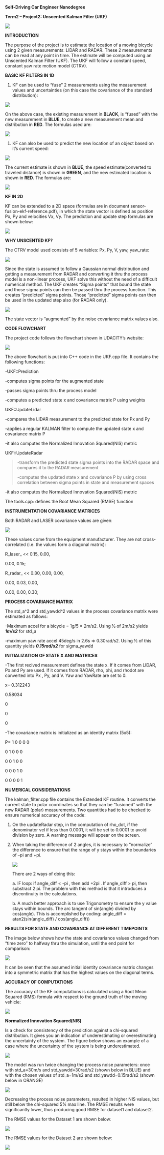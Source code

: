 **Self-Driving Car Engineer Nanodegree**

**Term2 – Project2: Unscented Kalman Filter (UKF)**

![](./media/image1.jpeg)

**INTRODUCTION**

The purpose of the project is to estimate the location of a moving
bicycle using 2 given measurements: LIDAR and RADAR. These 2
measurements can be read at any point in time. The estimate will be
computed using an Unscented Kalman Filter (UKF). The UKF will follow a
constant speed, constant yaw rate motion model (CTRV).

**BASIC KF FILTERS IN 1D**

1.  KF can be used to “fuse” 2 measurements using the measurement values
    and uncertainties (on this case the covariance of the standard
    distribution):

![](./media/image2.jpeg)

On the above case, the existing measurement in **BLACK**, is “fused”
with the new measurement in **BLUE**, to create a new measurement mean
and distribution in **RED**. The formulas used are:

![](./media/image3.jpeg)

1.  KF can also be used to predict the new location of an object based
    on it’s current speed:

![](./media/image4.jpeg)

The current estimate is shown in **BLUE**, the speed estimate(converted
to traveled distance) is shown in **GREEN**, and the new estimated
location is shown in **RED**. The formulas are:

![](./media/image5.jpeg)

**KF IN 2D**

KF can be extended to a 2D space (formulas are in document
sensor-fusion-ekf-reference.pdf), in which the state vector is defined
as position Px, Py and velocities Vx, Vy. The prediction and update step
formulas are shown below:

![](./media/image6.jpeg)

**WHY UNSCENTED KF?**

The CTRV model used consists of 5 variables: Px, Py, V, yaw, yaw\_rate:

![](./media/image7.png)

Since the state is assumed to follow a Gaussian normal distribution and
getting a measurement from RADAR and converting it thru the process
model is a non-linear process, UKF solve this without the need of a
difficult numerical method. The UKF creates “Sigma points” that bound
the state and those sigma points can then be passed thru the process
function. This creates “predicted” sigma points. Those “predicted” sigma
points can then be used in the updated step also (for RADAR only).

![](./media/image8.png)

The state vector is “augmented” by the noise covariance matrix values
also.

**CODE FLOWCHART**

The project code follows the flowchart shown in UDACITY’s website:

![](./media/image9.png)

The above flowchart is put into C++ code in the UKF.cpp file. It
contains the following functions:

-UKF::Prediction

-computes sigma points for the augmented state

-passes sigma points thru the process model

-computes a predicted state x and covariance matrix P using weights

UKF::UpdateLidar

-compares the LIDAR measurement to the predicted state for Px and Py

-applies a regular KALMAN filter to compute the updated state x and
covariance matrix P

-it also computes the Normalized Innovation Squared(NIS) metric

UKF::UpdateRadar

> -transform the predicted state sigma points into the RADAR space and
> compares it to the RADAR measurement
>
> -computes the updated state x and covariance P by using cross
> correlation between sigma points in state and measurement spaces

-it also computes the Normalized Innovation Squared(NIS) metric

The tools.cpp: defines the Root Mean Squared (RMSE) function

**INSTRUMENTATION COVARIANCE MATRICES**

Both RADAR and LASER covariance values are given:

![](./media/image10.png)

These values come from the equipment manufacturer. They are not
cross-correlated (i.e. the values form a diagonal matrix):

R\_laser\_ &lt;&lt; 0.15, 0.00,

0.00, 0.15;

R\_radar\_ &lt;&lt; 0.30, 0.00, 0.00,

0.00, 0.03, 0.00,

0.00, 0.00, 0.30;

**PROCESS COVARIANCE MATRIX**

The std\_a\^2 and std\_yawdd\^2 values in the process covariance matrix
were estimated as follows:

-Maximum accel for a bicycle = 1g/5 = 2m/s2. Using ½ of 2m/s2 yields
***1m/s2*** for std\_a

-maximum yaw rate accel 45deg/s in 2.6s =&gt; 0.30rad/s2. Using ½ of
this quantity yields ***0.15rad/s2*** for sigma\_yawdd

**INITIALIZATION OF STATE X AND MATRICES**

-The first recived measurement defines the state x. If it comes from
LIDAR, Px and Py are used. If it comes from RADAR, rho, phi, and rhodot
are converted into Px , Py, and V. Yaw and YawRate are set to 0.

x= 0.312243

0.58034

0

0

0

-The covariance matrix is initialized as an identity matrix (5x5):

P= 1 0 0 0 0

0 1 0 0 0

0 0 1 0 0

0 0 0 1 0

0 0 0 0 1

**NUMERICAL CONSIDERATIONS**

The kalman\_filter.cpp file contains the Extended KF routine. It
converts the current state to polar coordinates so that they can be
“fusioned” with the new RADAR (polar) measurements. Two quantities had
to be checked to ensure numerical accuracy of the code:

1.  On the updateRadar step, in the computation of rho\_dot, if the
    denominator vel if less than 0.0001, it will be set to 0.0001 to
    avoid division by zero. A warning message will appear on the screen.

2.  When taking the difference of 2 angles, it is necessary to
    “normalize” the difference to ensure that the range of y stays
    within the boundaries of –pi and +pi.

    ![](./media/image11.png)

    There are 2 ways of doing this:

    a.  IF loop: if angle\_diff &lt; -pi , then add +2pi . If
        angle\_diff &gt; pi, then substract 2 pi. The problem with this
        method is that it introduces a discontinuity in
        the calculations.

    b.  A much better approach is to use Trigonometry to ensure the y
        value stays within bounds. The arc tangent of sin(angle) divided
        by cos(angle). This is accomplished by coding: angle\_diff
        = atan2(sin(angle\_diff) / cos(angle\_diff))

**RESULTS FOR STATE AND COVARIANCE AT DIFFERENT TIMEPOINTS**

The image below shows how the state and covariance values changed from
“time zero” to halfway thru the simulation, until the end point for
comparison:

![](./media/image12.png)

It can be seen that the assumed initial identity covariance matrix
changes into a symmetric matrix that has the highest values on the
diagonal terms.

**ACCURACY OF COMPUTATIONS**

The accuracy of the KF computations is calculated using a Root Mean
Squared (RMS) formula with respect to the ground truth of the moving
vehicle:

![](./media/image13.jpeg)

**Normalized Innovation Squared(NIS)**

Is a check for consistency of the prediction against a chi-squared
distribution. It gives you an indication of underestimating or
overestimating the uncertainty of the system. The figure below shows an
example of a case where the uncertainty of the system is being
underestimated.

![](./media/image14.png)

The model was run twice changing the process noise parameters: once with
std\_a=30m/s and std\_yawdd=30rad/s2 (shown below in BLUE) and with the
chosen values of std\_a=1m/s2 and std\_yawdd=0.15rad/s2 (shown below in
ORANGE)

![](./media/image15.png)

Decreasing the process noise parameters, resulted in higher NIS values,
but still below the chi-squared 5% max line. The RMSE results were
significantly lower, thus producing good RMSE for dataset1 and dataset2.


The RMSE values for the Dataset 1 are shown below:

![](./media/image16.png)


The RMSE values for the Dataset 2 are shown below:

![](./media/image17.png)
